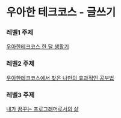 # 우아한 테크코스 - 글쓰기

### 레벨1 주제
[우아한테크코스 한 달 생활기](https://github.com/os94/woowa-writing-1/blob/os94/우아한테크코스%20한%20달%20생활기.md)

### 레벨2 주제
[우아한테크코스에서 찾은 나만의 효과적인 공부법](https://github.com/os94/woowa-writing-1/blob/os94/우테코에서%20찾은%20나만의%20효과적인%20공부법.md)

### 레벨3 주제
[내가 꿈꾸는 프로그래머로서의 삶](https://github.com/os94/woowa-writing-1/blob/os94/내가%20꿈꾸는%20프로그래머로서의%20삶.md)
